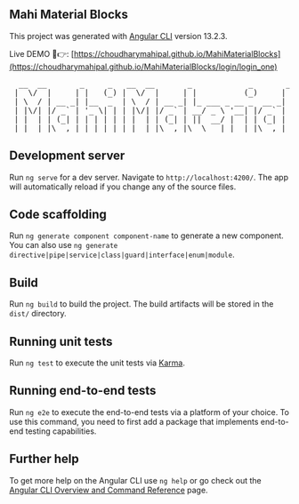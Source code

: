 ## Mahi Material Blocks

This project was generated with [Angular CLI](https://github.com/angular/angular-cli) version 13.2.3.

Live DEMO 🏻👉: [https://choudharymahipal.github.io/MahiMaterialBlocks](https://choudharymahipal.github.io/MahiMaterialBlocks/login/login_one)


<pre>
  __  __       _     _   __  __       _            _       _   ____  _            _        
 |  \/  |     | |   (_) |  \/  |     | |          (_)     | | |  _ \| |          | |       
 | \  / | __ _| |__  _  | \  / | __ _| |_ ___ _ __ _  __ _| | | |_) | | ___   ___| | _____ 
 | |\/| |/ _` | '_ \| | | |\/| |/ _` | __/ _ \ '__| |/ _` | | |  _ <| |/ _ \ / __| |/ / __|
 | |  | | (_| | | | | | | |  | | (_| | ||  __/ |  | | (_| | | | |_) | | (_) | (__|   <\__ \
 |_|  |_|\__,_|_| |_|_| |_|  |_|\__,_|\__\___|_|  |_|\__,_|_| |____/|_|\___/ \___|_|\_\___/
</pre>

## Development server

Run `ng serve` for a dev server. Navigate to `http://localhost:4200/`. The app will automatically reload if you change any of the source files.

## Code scaffolding

Run `ng generate component component-name` to generate a new component. You can also use `ng generate directive|pipe|service|class|guard|interface|enum|module`.

## Build

Run `ng build` to build the project. The build artifacts will be stored in the `dist/` directory.

## Running unit tests

Run `ng test` to execute the unit tests via [Karma](https://karma-runner.github.io).

## Running end-to-end tests

Run `ng e2e` to execute the end-to-end tests via a platform of your choice. To use this command, you need to first add a package that implements end-to-end testing capabilities.

## Further help

To get more help on the Angular CLI use `ng help` or go check out the [Angular CLI Overview and Command Reference](https://angular.io/cli) page.

